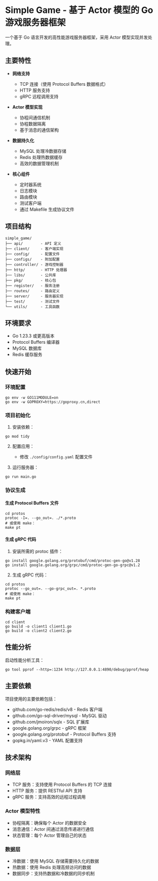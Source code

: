 # Simple Game - 基于 Actor 模型的 Go 游戏服务器框架

一个基于 Go 语言开发的高性能游戏服务器框架，采用 Actor 模型实现并发处理。

## 主要特性

- **网络支持**
  - TCP 连接（使用 Protocol Buffers 数据格式）
  - HTTP 服务支持
  - gRPC 远程调用支持

- **Actor 模型实现**
  - 协程间通信机制
  - 协程数据隔离
  - 基于消息的通信架构

- **数据持久化**
  - MySQL 处理冷数据存储
  - Redis 处理热数据缓存
  - 高效的数据管理机制

- **核心组件**
  - 定时器系统
  - 日志模块
  - 路由模块
  - 测试客户端
  - 通过 Makefile 生成协议文件

## 项目结构

```
simple_game/
├── api/        - API 定义
├── client/     - 客户端实现
├── config/     - 配置文件
├── configs/    - 附加配置
├── controller/ - 游戏控制器
├── http/       - HTTP 处理器
├── libs/       - 公共库
├── pkg/        - 核心包
├── register/   - 服务注册
├── routes/     - 路由定义
├── server/     - 服务器实现
├── test/       - 测试文件
└── utils/      - 工具函数
```

## 环境要求

- Go 1.23.3 或更高版本
- Protocol Buffers 编译器
- MySQL 数据库
- Redis 缓存服务

## 快速开始

### 环境配置

```shell
go env -w GO111MODULE=on
go env -w GOPROXY=https://goproxy.cn,direct
```

### 项目初始化

1. 安装依赖：
```shell
go mod tidy
```

2. 配置应用：
   - 修改 `./config/config.yaml` 配置文件

3. 运行服务器：
```shell
go run main.go
```

### 协议生成

#### 生成 Protocol Buffers 文件

```shell
cd protos
protoc -I=. --go_out=. ./*.proto
# 或使用 make：
make pt
```

#### 生成 gRPC 代码

1. 安装所需的 protoc 插件：
```shell
go install google.golang.org/protobuf/cmd/protoc-gen-go@v1.28
go install google.golang.org/grpc/cmd/protoc-gen-go-grpc@v1.2
```

2. 生成 gRPC 代码：
```shell
cd protos
protoc --go_out=. --go-grpc_out=. *.proto
# 或使用 make：
make pt
```

### 构建客户端

```shell
cd client
go build -o client1 client1.go
go build -o client2 client2.go
```

## 性能分析

启动性能分析工具：
```shell
go tool pprof --http=:1234 http://127.0.0.1:4890/debug/pprof/heap
```

## 主要依赖

项目使用的主要依赖包括：
- github.com/go-redis/redis/v8 - Redis 客户端
- github.com/go-sql-driver/mysql - MySQL 驱动
- github.com/jmoiron/sqlx - SQL 扩展库
- google.golang.org/grpc - gRPC 框架
- google.golang.org/protobuf - Protocol Buffers 支持
- gopkg.in/yaml.v3 - YAML 配置支持

## 技术架构

### 网络层
- TCP 服务：支持使用 Protocol Buffers 的 TCP 连接
- HTTP 服务：提供 RESTful API 支持
- gRPC 服务：支持高效的远程过程调用

### Actor 模型特性
- 协程隔离：确保每个 Actor 的数据安全
- 消息通信：Actor 间通过消息传递进行通信
- 状态管理：每个 Actor 管理自己的状态

### 数据层
- 冷数据：使用 MySQL 存储需要持久化的数据
- 热数据：使用 Redis 处理高频访问的数据
- 数据同步：支持热数据和冷数据的同步机制


